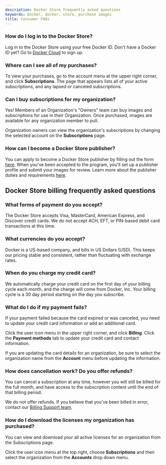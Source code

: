 ```yaml
---
description: Docker Store frequently asked questions
keywords: Docker, docker, store, purchase images
title: Consumer FAQs
---
```

### How do I log in to the Docker Store?

Log in to the Docker Store using your free Docker ID. Don't have a Docker ID yet? Go to [Docker Cloud](https://cloud.docker.com/) to sign up.

### Where can I see all of my purchases?

To view your purchases, go to the account menu at the upper right corner, and click **Subscriptions**. The page that appears lists all of your active subscriptions, and any lapsed or canceled subscriptions.

### Can I buy subscriptions for my organization?

Yes! Members of an Organization's "Owners" team can buy images and subscriptions for use in their Organization. Once purchased, images are available for any organization member to pull.

Organization owners can view the organization's subscriptions by changing the selected account on the **Subscriptions** page.

### How can I become a Docker Store publisher?

You can apply to become a Docker Store publisher by filling out the form [here](https://store.docker.com/publisher/signup). When you've been accepted to the program, you'll set up a publisher profile and submit your images for review. Learn more about the publisher duties and requirements [here](https://success.docker.com/Store).

## Docker Store billing frequently asked questions

### What forms of payment do you accept?

The Docker Store accepts Visa, MasterCard, American Express, and Discover credit cards. We do not accept ACH, EFT, or PIN-based debit card transactions at this time.

### What currencies do you accept?

Docker is a US-based company, and bills in US Dollars (USD). This keeps our pricing stable and consistent, rather than fluctuating with exchange rates.

### When do you charge my credit card?

We automatically charge your credit card on the first day of your billing cycle each month, and the charge will come from Docker, Inc. Your billing cycle is a 30 day period starting on the day you subscribe.

### What do I do if my payment fails?

If your payment failed because the card expired or was canceled, you need to update your credit card information or add an additional card.

Click the user icon menu in the upper right corner, and click **Billing**. Click the **Payment methods** tab to update your credit card and contact information.

If you are updating the card details for an organization, be sure to select the organization name from the **Account** menu before updating the information.

### How does cancellation work? Do you offer refunds?

You can cancel a subscription at any time, however you will still be billed for the full month, and have access to the subscription content until the end of that billing period.

We do not offer refunds. If you believe that you've been billed in error, contact our [Billing Support team](mailto:billing@docker.com).

### How do I download the licenses my organization has purchased?

You can view and download your all active licenses for an organization from the Subscriptions page.

Click the user icon menu at the top right, choose **Subscriptions** and then select the organization from the **Accounts** drop down menu.